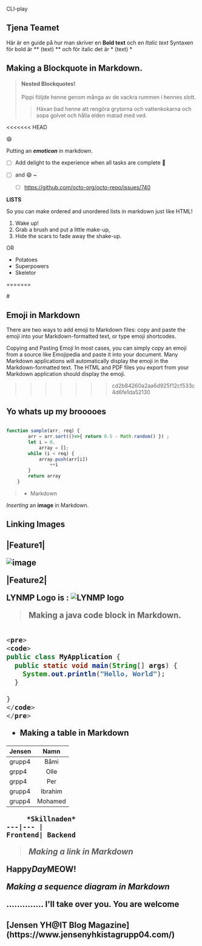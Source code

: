  CLI-play

<h2>Tjena Teamet</h2>

Här är en guide på hur man skriver en **Bold text** och en *Italic text*
Syntaxen för bold är ** (text) ** och för italic det är * (text) *


<h2> Making a Blockquote in Markdown.</h2>


>#### Nested Blockquotes!
>Pippi följde henne genom många av de vackra rummen i hennes slott.
>> Häxan bad henne att rengöra grytorna och vattenkokarna och sopa golvet och hålla elden matad med ved.


<<<<<<< HEAD

:smile:

Putting an ***emoticon*** in markdown.

 - [ ] Add delight to the experience when all tasks are complete :tada:

  - [ ] and :smile:
~
    - [ ] https://github.com/octo-org/octo-repo/issues/740


**LISTS**

So you can make ordered and unordered lists in markdown just like HTML!

<ol>
  <li>Wake up!</li>
  <li>Grab a brush and put a little make-up,</li>
  <li>Hide the scars to fade away the shake-up.</li>
</ol>

OR

<ul>
<li>Potatoes</li>
<li>Superpowers</li>
<li>Skeletor</li>
</ul>

=======

#<h2>Emoji in Markdown </h2>
There are two ways to add emoji to Markdown files: copy and paste the emoji into your Markdown-formatted text, or type emoji shortcodes.

Copying and Pasting Emoji
In most cases, you can simply copy an emoji from a source like Emojipedia and paste it into your document. Many Markdown applications will automatically display the emoji in the Markdown-formatted text. The HTML and PDF files you export from your Markdown application should display the emoji.

>>>>>>> cd2b84260a2aa6d925f12cf533c4d6fe1da52130


## Yo whats up my brooooes 

``` javascript

function sample(arr, req) {
        arr = arr.sort(()=>{ return 0.5 - Math.random() }) ;
        let i = 0,
            array = [];
        while (i < req) {
            array.push(arr[i])
                ++i
        }
        return array
    }


```


> - Markdown

 *Inserting* an **image** in Markdown.
<h2> Linking Images <h2>


|Feature1|

![image](https://media.istockphoto.com/photos/monarch-butterfly-sampling-lantana-flowers-picture-id1333568096?b=1&k=20&m=1333568096&s=170667a&w=0&h=J-W17MIRCNAwXKxADiY5j84pNA-pvetQmgy2WB-c25g=)


|Feature2|


 LYNMP Logo is :  ![LYNMP logo](https://i.esdrop.com/d/dLd7n17hg9.png#style=max-width:40px;vertical-align:middle; "LYMNP Logo")


> Making a java code block in Markdown.

```java

<pre>
<code>
public class MyApplication {
  public static void main(String[] args) {
    System.out.println("Hello, World");
  }

}
</code>
</pre>

 ```
- Making a table in Markdown

|Jensen|Namn|
|:--|:--:|
|grupp4|Båmi|
|grpp4|Olle|
|grpp4|Per|
|grupp4|Ibrahim|
|grupp4|Mohamed|


         *Skillnaden*
    ---|--- |
    Frontend| Backend


  > *Making a **link** in Markdown*

 Happy*Day*MEOW!

 *Making a **sequence diagram** in Markdown*

  .............. I'll take over you. You are welcome


 <h2> [Jensen YH@IT Blog Magazine] (https://www.jensenyhkistagrupp04.com/) <h2>
